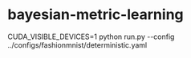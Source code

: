 # bayesian-metric-learning


CUDA_VISIBLE_DEVICES=1 python run.py --config ../configs/fashionmnist/deterministic.yaml
